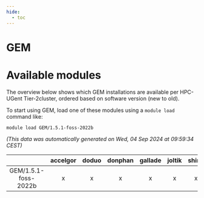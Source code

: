 ```yaml
---
hide:
  - toc
---
```


GEM
===

# Available modules


The overview below shows which GEM installations are available per HPC-UGent Tier-2cluster, ordered based on software version (new to old).

To start using GEM, load one of these modules using a `module load` command like:

```shell
module load GEM/1.5.1-foss-2022b
```

*(This data was automatically generated on Wed, 04 Sep 2024 at 09:59:34 CEST)*  

| |accelgor|doduo|donphan|gallade|joltik|shinx|skitty|
| :---: | :---: | :---: | :---: | :---: | :---: | :---: | :---: |
|GEM/1.5.1-foss-2022b|x|x|x|x|x|x|x|
